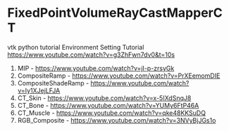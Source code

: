 # FixedPointVolumeRayCastMapperCT
 vtk python tutorial
 Environment Setting Tutorial https://www.youtube.com/watch?v=g3ZhFwn7dv0&t=10s 
 1. MIP                  - https://www.youtube.com/watch?v=jI-p-zrsyGk
 2. CompositeRamp        - https://www.youtube.com/watch?v=PrXEemomDIE
 3. CompositeShadeRamp   - https://www.youtube.com/watch?v=Iy1XJejLFJA
 4. CT_Skin              - https://www.youtube.com/watch?v=x-5IXdSnqJ8 
 5. CT_Bone              - https://www.youtube.com/watch?v=YUMy6FtP46A
 6. CT_Muscle            - https://www.youtube.com/watch?v=qke48KKSuDQ
 7. RGB_Composite        - https://www.youtube.com/watch?v=3NVyBjJGs1o
